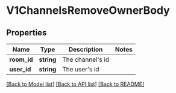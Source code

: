 # V1ChannelsRemoveOwnerBody

## Properties
Name | Type | Description | Notes
------------ | ------------- | ------------- | -------------
**room_id** | **string** | The channel&#x27;s id | 
**user_id** | **string** | The user&#x27;s id | 

[[Back to Model list]](../../README.md#documentation-for-models) [[Back to API list]](../../README.md#documentation-for-api-endpoints) [[Back to README]](../../README.md)

